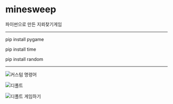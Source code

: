 # minesweep
파이썬으로 만든 지뢰찾기게임

--------------------------------------

pip install pygame

pip install time

pip install random

--------------------------------------


![커스텀 명령어](https://user-images.githubusercontent.com/65907318/106345724-96b6bd00-62f5-11eb-9524-6e0b9f06105a.PNG)



![디폴트](https://user-images.githubusercontent.com/65907318/106345666-36278000-62f5-11eb-8873-18b02ae7ba94.PNG)



![디폴트 게임하기](https://user-images.githubusercontent.com/65907318/106345665-358ee980-62f5-11eb-803c-27203eab9375.PNG)
